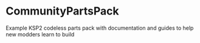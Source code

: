 # CommunityPartsPack
Example KSP2 codeless parts pack with documentation and guides to help new modders learn to build
